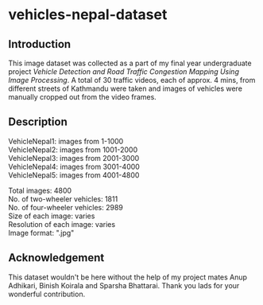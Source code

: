 # vehicles-nepal-dataset
**Introduction**
----------------

This image dataset was collected as a part of my final year undergraduate project *Vehicle Detection and Road Traffic Congestion Mapping Using Image Processing*. A total of 30 traffic videos, each of approx. 4 mins, from different streets of Kathmandu were taken and images of vehicles were manually cropped out from the video frames.

**Description**
---------------

VehicleNepal1: images from 1-1000 <br />
VehicleNepal2: images from 1001-2000 <br /> 
VehicleNepal3: images from 2001-3000 <br /> 
VehicleNepal4: images from 3001-4000 <br />
VehicleNepal5: images from 4001-4800 <br />

Total images: 4800 <br />
No. of two-wheeler vehicles: 1811 <br />
No. of four-wheeler vehicles: 2989 <br />
Size of each image: varies <br />
Resolution of each image: varies <br />
Image format: ".jpg"


**Acknowledgement**
-------------------

This dataset wouldn't be here without the help of my project mates Anup Adhikari, Binish Koirala and Sparsha Bhattarai. Thank you lads for your wonderful contribution.
